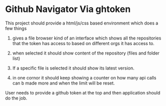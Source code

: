 # Github Navigator Via ghtoken

This project should provide a html/js/css based environment which does a few things

1. gives a file browser kind of an interface which shows all the repositories that the token has access to based on different orgs it has access to. 
2. when selected it should show content of the repository (files and folder list)
3. If a specific file is selected it should show its latest version.

4. in one cornor it should keep showing a counter on how many api calls can b made more and when the limit will be reset.

User needs to provide a github token at the top and then application should do the job.
